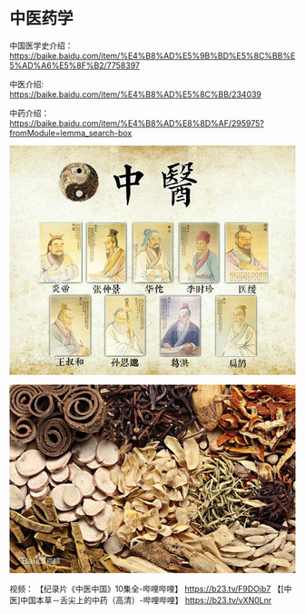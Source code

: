 # 中医药学

中国医学史介绍：
<https://baike.baidu.com/item/%E4%B8%AD%E5%9B%BD%E5%8C%BB%E5%AD%A6%E5%8F%B2/7758397>

中医介绍: <https://baike.baidu.com/item/%E4%B8%AD%E5%8C%BB/234039>

中药介绍：
<https://baike.baidu.com/item/%E4%B8%AD%E8%8D%AF/295975?fromModule=lemma_search-box>

![中医-01](/images/zhongyi-01.png)

![中医-02](/images/zhongyi-02.jpg)

视频：
【纪录片《中医中国》10集全-哔哩哔哩】 <https://b23.tv/F9DOjb7>
【[中医]中国本草－舌尖上的中药（高清）-哔哩哔哩】 <https://b23.tv/vXN0Lnr>
